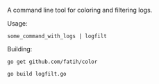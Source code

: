 A command line tool for coloring and filtering logs.

Usage:

`some_command_with_logs | logfilt`

Building:

`go get github.com/fatih/color`

`go build logfilt.go`
